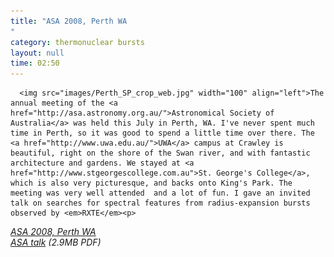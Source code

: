 ```yaml
---
title: "ASA 2008, Perth WA
"
category: thermonuclear bursts
layout: null
time: 02:50
---
```

<!-- converted from blosxom format post using convert.pl dkg 22.1.2022 -->
<!-- created by convert.pl on Mon Jan 30 02:45:27 EST 2012 -->
<!-- converted from ../2008/09/asa-2008-perth-wa.html -->
<!-- Post timestamp Tuesday, September 23, 2008 10:50 AM -->
<!-- touch -t 200809231050 -->
<!-- Labels: 2008, meetings, neutron star EOS, thermonuclear bursts -->
      <img src="images/Perth_SP_crop_web.jpg" width="100" align="left">The annual meeting of the <a href="http://asa.astronomy.org.au/">Astronomical Society of Australia</a> was held this July in Perth, WA. I've never spent much time in Perth, so it was good to spend a little time over there. The <a href="http://www.uwa.edu.au/">UWA</a> campus at Crawley is beautiful, right on the shore of the Swan river, and with fantastic architecture and gardens. We stayed at <a href="http://www.stgeorgescollege.com.au">St. George's College</a>, which is also very picturesque, and backs onto King's Park. The meeting was very well attended  and a lot of fun. I gave an invited talk on searches for spectral features from radius-expansion bursts observed by <em>RXTE</em><p>
<em><a href="http://www.asa2008.conf.uwa.edu.au">ASA 2008, Perth WA</a><br>
<a href="http://users.monash.edu.au/~dgallow/docs/ASA 2008.pdf">ASA talk</a> (2.9MB PDF)</em>
